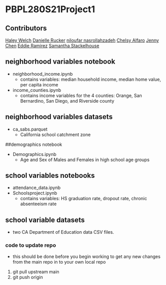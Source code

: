 # PBPL280S21Project1

## Contributors 
[Haley Welch](https://github.com/hay1997)
[Danielle Rucker](https://github.com/drucker13)
[niloufar nasrollahzadeh](https://github.com/nnasr001)
[Chelsy Alfaro](https://github.com/calfa021)
[Jenny Chen](https://github.com/jchen321)
[Eddie Ramirez](https://github.com/eddieramz)
[Samantha Stackelhouse](https://github.com/sammiejo10)


## neighborhood variables notebook
- neighborhood_income.ipynb 
    - contains variables: median household income, median home value, per capita income
- income_counties.ipynb
    - contains income variables for the 4 counties: Orange, San Bernardino, San Diego, and Riverside county
## neighborhood variables datasets
- ca_sabs.parquet 
    - California school catchment zone

##demographics notebook
- Demographics.ipynb
    - Age and Sex of Males and Females in high school age groups

## school variables notebooks
- attendance_data.ipynb
- Schoolsproject.ipynb
    - contains variables: HS graduation rate, dropout rate, chronic absenteeism rate
    
## school variable datasets 
- two CA Department of Education data CSV files. 

### code to update repo
- this should be done before you begin working to get any new changes from the main repo in to your own local repo
1. git pull upstream main
2. git push origin

